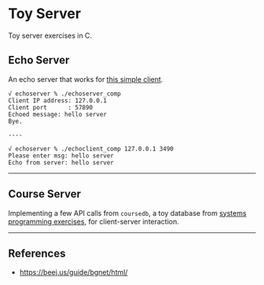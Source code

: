 
# Toy Server 

Toy server exercises in C.


## Echo Server 

An echo server that works for [this simple client](http://www.cs.cmu.edu/afs/cs/academic/class/15213-f00/www/class24code/echoclient.c).

```
√ echoserver % ./echoserver_comp
Client IP address: 127.0.0.1
Client port      : 57890
Echoed message: hello server
Bye.

----

√ echoserver % ./echoclient_comp 127.0.0.1 3490
Please enter msg: hello server
Echo from server: hello server

```


<hr>

## Course Server

Implementing a few API calls from `coursedb`, a toy database from [systems programming exercises](https://www.inf.usi.ch/carzaniga/edu/sysprog17s/exercises.html), for client-server interaction.


<hr>

## References 

* https://beej.us/guide/bgnet/html/
